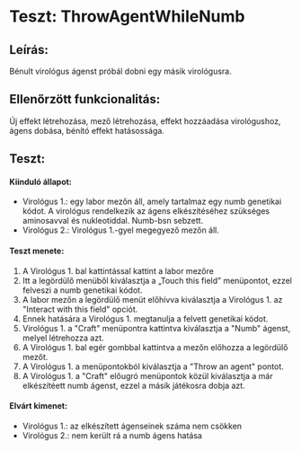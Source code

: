 # Teszt: ThrowAgentWhileNumb

## Leírás:
Bénult virológus ágenst próbál dobni egy másik virológusra.

## Ellenőrzött funkcionalitás:
Új effekt létrehozása, mező
létrehozása, effekt hozzáadása virológushoz, ágens dobása, bénító effekt hatásossága.

## Teszt:

#### Kiinduló állapot:
- Virológus 1.: egy labor mezőn áll, amely tartalmaz egy numb genetikai kódot. A virológus rendelkezik az ágens elkészítéséhez szükséges aminosavval és nukleotiddal. Numb-bsn sebzett.
- Virológus 2.: Virológus 1.-gyel megegyező mezőn áll.

#### Teszt menete:
1. A Virológus 1. bal kattintással kattint a labor mezőre
2. Itt a legördülő menüből kiválasztja a „Touch this field” menüpontot, ezzel felveszi a numb genetikai kódot.
3. A labor mezőn a legördülő menüt előhívva kiválasztja a Virológus 1. az "Interact with this field" opciót.
4. Ennek hatására a Virológus 1. megtanulja a felvett genetikai kódot.
5. Virológus 1. a "Craft" menüpontra kattintva kiválasztja a "Numb" ágenst, melyel létrehozza azt.
6. A Virológus 1. bal egér gombbal kattintva a mezőn előhozza a legördülő mezőt.
7. A Virológus 1. a menüpontokból kiválasztja a "Throw an agent" pontot.
8. A Virológus 1. a "Craft" előugró menüpontok közül kiválasztja a már elkészítéett numb ágenst, ezzel a másik játékosra dobja azt.

#### Elvárt kimenet:
- Virológus 1.: az elkészített ágenseinek száma nem csökken
- Virológus 2.: nem került rá a numb ágens hatása
